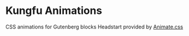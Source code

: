 # Kungfu Animations
CSS animations for Gutenberg blocks
Headstart provided by [Animate.css](https://animate.style/)